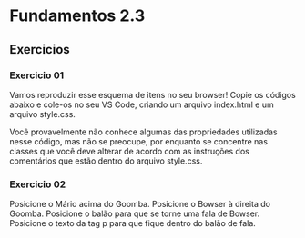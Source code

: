# Fundamentos 2.3

## Exercicios


### Exercicio 01

Vamos reproduzir esse esquema de itens no seu browser! Copie os códigos abaixo e cole-os no seu VS Code, criando um arquivo index.html e um arquivo style.css.

Você provavelmente não conhece algumas das propriedades utilizadas nesse código, mas não se preocupe, por enquanto se concentre nas classes que você deve alterar de acordo com as instruções dos comentários que estão dentro do arquivo style.css.


### Exercicio 02

Posicione o Mário acima do Goomba.
Posicione o Bowser à direita do Goomba.
Posicione o balão para que se torne uma fala de Bowser.
Posicione o texto da tag p para que fique dentro do balão de fala.
